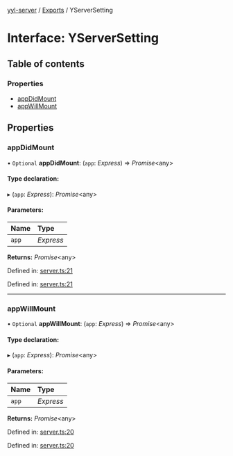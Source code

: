 [yyl-server](../README.md) / [Exports](../modules.md) / YServerSetting

# Interface: YServerSetting

## Table of contents

### Properties

- [appDidMount](yserversetting.md#appdidmount)
- [appWillMount](yserversetting.md#appwillmount)

## Properties

### appDidMount

• `Optional` **appDidMount**: (`app`: _Express_) => _Promise_<any\>

#### Type declaration:

▸ (`app`: _Express_): _Promise_<any\>

#### Parameters:

| Name  | Type      |
| :---- | :-------- |
| `app` | _Express_ |

**Returns:** _Promise_<any\>

Defined in: [server.ts:21](https://github.com/jackness1208/yyl-server/blob/4a70c7c/src/server.ts#L21)

Defined in: [server.ts:21](https://github.com/jackness1208/yyl-server/blob/4a70c7c/src/server.ts#L21)

---

### appWillMount

• `Optional` **appWillMount**: (`app`: _Express_) => _Promise_<any\>

#### Type declaration:

▸ (`app`: _Express_): _Promise_<any\>

#### Parameters:

| Name  | Type      |
| :---- | :-------- |
| `app` | _Express_ |

**Returns:** _Promise_<any\>

Defined in: [server.ts:20](https://github.com/jackness1208/yyl-server/blob/4a70c7c/src/server.ts#L20)

Defined in: [server.ts:20](https://github.com/jackness1208/yyl-server/blob/4a70c7c/src/server.ts#L20)

